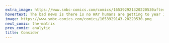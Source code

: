 ```yaml
---
extra_image: https://www.smbc-comics.com/comics/165392921320220530after.png
hovertext: The bad news is there is no WAY humans are getting to year 100 million.
image: https://www.smbc-comics.com/comics/1653929143-20220530.png
next_comic: the-matrix
prev_comic: analytic
title: Consider
---
```


